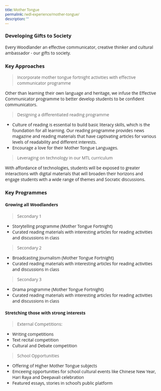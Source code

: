 ```yaml
---
title: Mother Tongue
permalink: /wdl-experience/mother-tongue/
description: ""
---
```

<style type="text/css">
@import url('https://fonts.googleapis.com/css2?family=Open+Sans&display=swap');  

body, * { font-family: 'Open Sans', sans-serif !important; }
.bp-container h1 { letter-spacing: normal !important; font-weight: 300 !important;}
</style>
### Developing Gifts to Society

Every Woodlander an effective communicator, creative thinker and cultural ambassador - our gifts to society.

### Key Approaches

> Incorporate mother tongue fortnight activities with effective communicator programme

Other than learning their own language and heritage, we infuse the Effective Communicator programme to better develop students to be confident communicators.

> Designing a differentiated reading programme

*   Culture of reading is essential to build basic literacy skills, which is the foundation for all learning. Our reading programme provides news magazine and reading materials that have captivating articles for various levels of readability and different interests.
*   Encourage a love for their Mother Tongue Languages.

> Leveraging on technology in our MTL curriculum

With affordance of technologies, students will be exposed to greater interactions with digital materials that will broaden their horizons and engage students with a wide range of themes and Socratic discussions.

### Key Programmes

#### Growing all Woodlanders
> Secondary 1
* Storytelling programme (Mother Tongue Fortnight)
* Curated reading materials with interesting articles for reading activities and discussions in class

> Secondary 2
* Broadcasting Journalism (Mother Tongue Fortnight)
* Curated reading materials with interesting articles for reading activities and discussions in class

> Secondary 3
* Drama programme (Mother Tongue Fortnight)
* Curated reading materials with interesting articles for reading activities and discussions in class

#### Stretching those with strong interests

> External Competitions:
* Writing competitions
* Text recital competition
* Cultural and Debate competition

> School Opportunities
* Offering of Higher Mother Tongue subjects
* Emceeing opportunities for school cultural events like Chinese New Year, Hari Raya and Deepavali celebration
* Featured essays, stories in school’s public platform
